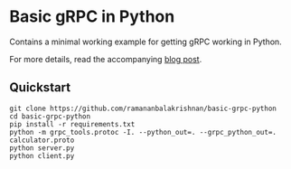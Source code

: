 # Basic gRPC in Python

Contains a minimal working example for getting gRPC working in Python.

For more details, read the accompanying [blog post](https://engineering.semantics3.com/6c4e25f0c506).

## Quickstart

```shell
git clone https://github.com/ramananbalakrishnan/basic-grpc-python
cd basic-grpc-python
pip install -r requirements.txt
python -m grpc_tools.protoc -I. --python_out=. --grpc_python_out=. calculator.proto
python server.py
python client.py
```

